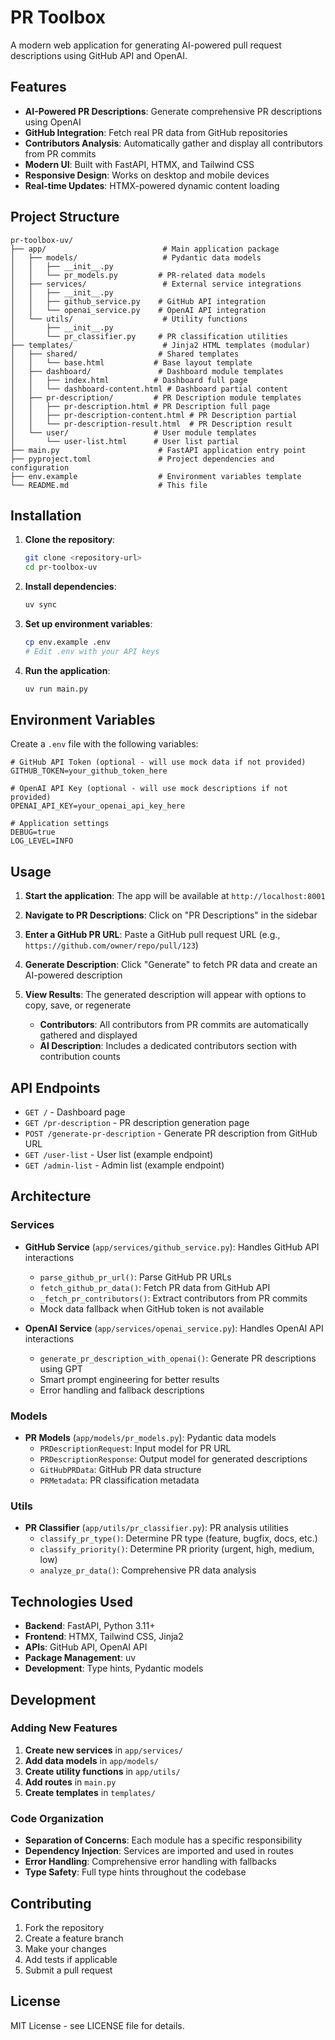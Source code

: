 # PR Toolbox

A modern web application for generating AI-powered pull request descriptions using GitHub API and OpenAI.

## Features

- **AI-Powered PR Descriptions**: Generate comprehensive PR descriptions using OpenAI
- **GitHub Integration**: Fetch real PR data from GitHub repositories
- **Contributors Analysis**: Automatically gather and display all contributors from PR commits
- **Modern UI**: Built with FastAPI, HTMX, and Tailwind CSS
- **Responsive Design**: Works on desktop and mobile devices
- **Real-time Updates**: HTMX-powered dynamic content loading

## Project Structure

```
pr-toolbox-uv/
├── app/                          # Main application package
│   ├── models/                   # Pydantic data models
│   │   ├── __init__.py
│   │   └── pr_models.py         # PR-related data models
│   ├── services/                 # External service integrations
│   │   ├── __init__.py
│   │   ├── github_service.py    # GitHub API integration
│   │   └── openai_service.py    # OpenAI API integration
│   └── utils/                    # Utility functions
│       ├── __init__.py
│       └── pr_classifier.py     # PR classification utilities
├── templates/                    # Jinja2 HTML templates (modular)
│   ├── shared/                  # Shared templates
│   │   └── base.html           # Base layout template
│   ├── dashboard/               # Dashboard module templates
│   │   ├── index.html          # Dashboard full page
│   │   └── dashboard-content.html # Dashboard partial content
│   ├── pr-description/         # PR Description module templates
│   │   ├── pr-description.html # PR Description full page
│   │   ├── pr-description-content.html # PR Description partial
│   │   └── pr-description-result.html  # PR Description result
│   └── user/                   # User module templates
│       └── user-list.html      # User list partial
├── main.py                      # FastAPI application entry point
├── pyproject.toml               # Project dependencies and configuration
├── env.example                  # Environment variables template
└── README.md                    # This file
```

## Installation

1. **Clone the repository**:
   ```bash
   git clone <repository-url>
   cd pr-toolbox-uv
   ```

2. **Install dependencies**:
   ```bash
   uv sync
   ```

3. **Set up environment variables**:
   ```bash
   cp env.example .env
   # Edit .env with your API keys
   ```

4. **Run the application**:
   ```bash
   uv run main.py
   ```

## Environment Variables

Create a `.env` file with the following variables:

```env
# GitHub API Token (optional - will use mock data if not provided)
GITHUB_TOKEN=your_github_token_here

# OpenAI API Key (optional - will use mock descriptions if not provided)
OPENAI_API_KEY=your_openai_api_key_here

# Application settings
DEBUG=true
LOG_LEVEL=INFO
```

## Usage

1. **Start the application**: The app will be available at `http://localhost:8001`

2. **Navigate to PR Descriptions**: Click on "PR Descriptions" in the sidebar

3. **Enter a GitHub PR URL**: Paste a GitHub pull request URL (e.g., `https://github.com/owner/repo/pull/123`)

4. **Generate Description**: Click "Generate" to fetch PR data and create an AI-powered description

5. **View Results**: The generated description will appear with options to copy, save, or regenerate
   - **Contributors**: All contributors from PR commits are automatically gathered and displayed
   - **AI Description**: Includes a dedicated contributors section with contribution counts

## API Endpoints

- `GET /` - Dashboard page
- `GET /pr-description` - PR description generation page
- `POST /generate-pr-description` - Generate PR description from GitHub URL
- `GET /user-list` - User list (example endpoint)
- `GET /admin-list` - Admin list (example endpoint)

## Architecture

### Services

- **GitHub Service** (`app/services/github_service.py`): Handles GitHub API interactions
  - `parse_github_pr_url()`: Parse GitHub PR URLs
  - `fetch_github_pr_data()`: Fetch PR data from GitHub API
  - `_fetch_pr_contributors()`: Extract contributors from PR commits
  - Mock data fallback when GitHub token is not available

- **OpenAI Service** (`app/services/openai_service.py`): Handles OpenAI API interactions
  - `generate_pr_description_with_openai()`: Generate PR descriptions using GPT
  - Smart prompt engineering for better results
  - Error handling and fallback descriptions

### Models

- **PR Models** (`app/models/pr_models.py`): Pydantic data models
  - `PRDescriptionRequest`: Input model for PR URL
  - `PRDescriptionResponse`: Output model for generated descriptions
  - `GitHubPRData`: GitHub PR data structure
  - `PRMetadata`: PR classification metadata

### Utils

- **PR Classifier** (`app/utils/pr_classifier.py`): PR analysis utilities
  - `classify_pr_type()`: Determine PR type (feature, bugfix, docs, etc.)
  - `classify_priority()`: Determine PR priority (urgent, high, medium, low)
  - `analyze_pr_data()`: Comprehensive PR data analysis

## Technologies Used

- **Backend**: FastAPI, Python 3.11+
- **Frontend**: HTMX, Tailwind CSS, Jinja2
- **APIs**: GitHub API, OpenAI API
- **Package Management**: uv
- **Development**: Type hints, Pydantic models

## Development

### Adding New Features

1. **Create new services** in `app/services/`
2. **Add data models** in `app/models/`
3. **Create utility functions** in `app/utils/`
4. **Add routes** in `main.py`
5. **Create templates** in `templates/`

### Code Organization

- **Separation of Concerns**: Each module has a specific responsibility
- **Dependency Injection**: Services are imported and used in routes
- **Error Handling**: Comprehensive error handling with fallbacks
- **Type Safety**: Full type hints throughout the codebase

## Contributing

1. Fork the repository
2. Create a feature branch
3. Make your changes
4. Add tests if applicable
5. Submit a pull request

## License

MIT License - see LICENSE file for details.